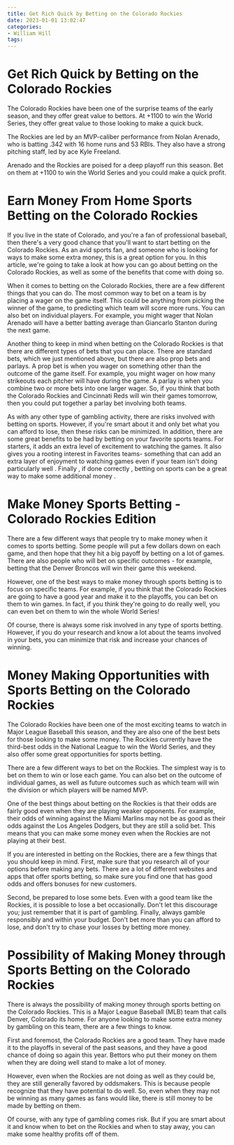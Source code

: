 ```yaml
---
title: Get Rich Quick by Betting on the Colorado Rockies
date: 2023-01-01 13:02:47
categories:
- William Hill
tags:
---
```



#  Get Rich Quick by Betting on the Colorado Rockies

The Colorado Rockies have been one of the surprise teams of the early season, and they offer great value to bettors. At +1100 to win the World Series, they offer great value to those looking to make a quick buck.

The Rockies are led by an MVP-caliber performance from Nolan Arenado, who is batting .342 with 16 home runs and 53 RBIs. They also have a strong pitching staff, led by ace Kyle Freeland.

Arenado and the Rockies are poised for a deep playoff run this season. Bet on them at +1100 to win the World Series and you could make a quick profit.

#  Earn Money From Home Sports Betting on the Colorado Rockies



If you live in the state of Colorado, and you're a fan of professional baseball, then there's a very good chance that you'll want to start betting on the Colorado Rockies. As an avid sports fan, and someone who is looking for ways to make some extra money, this is a great option for you. In this article, we're going to take a look at how you can go about betting on the Colorado Rockies, as well as some of the benefits that come with doing so.

When it comes to betting on the Colorado Rockies, there are a few different things that you can do. The most common way to bet on a team is by placing a wager on the game itself. This could be anything from picking the winner of the game, to predicting which team will score more runs. You can also bet on individual players. For example, you might wager that Nolan Arenado will have a better batting average than Giancarlo Stanton during the next game.

Another thing to keep in mind when betting on the Colorado Rockies is that there are different types of bets that you can place. There are standard bets, which we just mentioned above, but there are also prop bets and parlays. A prop bet is when you wager on something other than the outcome of the game itself. For example, you might wager on how many strikeouts each pitcher will have during the game. A parlay is when you combine two or more bets into one larger wager. So, if you think that both the Colorado Rockies and Cincinnati Reds will win their games tomorrow, then you could put together a parlay bet involving both teams.

As with any other type of gambling activity, there are risks involved with betting on sports. However, if you're smart about it and only bet what you can afford to lose, then these risks can be minimized. In addition, there are some great benefits to be had by betting on your favorite sports teams. For starters, it adds an extra level of excitement to watching the games. It also gives you a rooting interest in Favorites teams- something that can add an extra layer of enjoyment to watching games even if your team isn't doing particularly well . Finally , if done correctly , betting on sports can be a great way to make some additional money .

#  Make Money Sports Betting - Colorado Rockies Edition

There are a few different ways that people try to make money when it comes to sports betting. Some people will put a few dollars down on each game, and then hope that they hit a big payoff by betting on a lot of games. There are also people who will bet on specific outcomes - for example, betting that the Denver Broncos will win their game this weekend.

However, one of the best ways to make money through sports betting is to focus on specific teams. For example, if you think that the Colorado Rockies are going to have a good year and make it to the playoffs, you can bet on them to win games. In fact, if you think they're going to do really well, you can even bet on them to win the whole World Series!

Of course, there is always some risk involved in any type of sports betting. However, if you do your research and know a lot about the teams involved in your bets, you can minimize that risk and increase your chances of winning.

#  Money Making Opportunities with Sports Betting on the Colorado Rockies

The Colorado Rockies have been one of the most exciting teams to watch in Major League Baseball this season, and they are also one of the best bets for those looking to make some money. The Rockies currently have the third-best odds in the National League to win the World Series, and they also offer some great opportunities for sports betting.

There are a few different ways to bet on the Rockies. The simplest way is to bet on them to win or lose each game. You can also bet on the outcome of individual games, as well as future outcomes such as which team will win the division or which players will be named MVP.

One of the best things about betting on the Rockies is that their odds are fairly good even when they are playing weaker opponents. For example, their odds of winning against the Miami Marlins may not be as good as their odds against the Los Angeles Dodgers, but they are still a solid bet. This means that you can make some money even when the Rockies are not playing at their best.

If you are interested in betting on the Rockies, there are a few things that you should keep in mind. First, make sure that you research all of your options before making any bets. There are a lot of different websites and apps that offer sports betting, so make sure you find one that has good odds and offers bonuses for new customers.

Second, be prepared to lose some bets. Even with a good team like the Rockies, it is possible to lose a bet occasionally. Don't let this discourage you; just remember that it is part of gambling. Finally, always gamble responsibly and within your budget. Don't bet more than you can afford to lose, and don't try to chase your losses by betting more money.

#  Possibility of Making Money through Sports Betting on the Colorado Rockies

There is always the possibility of making money through sports betting on the Colorado Rockies. This is a Major League Baseball (MLB) team that calls Denver, Colorado its home. For anyone looking to make some extra money by gambling on this team, there are a few things to know.

First and foremost, the Colorado Rockies are a good team. They have made it to the playoffs in several of the past seasons, and they have a good chance of doing so again this year. Bettors who put their money on them when they are doing well stand to make a lot of money.

However, even when the Rockies are not doing as well as they could be, they are still generally favored by oddsmakers. This is because people recognize that they have potential to do well. So, even when they may not be winning as many games as fans would like, there is still money to be made by betting on them.

Of course, with any type of gambling comes risk. But if you are smart about it and know when to bet on the Rockies and when to stay away, you can make some healthy profits off of them.